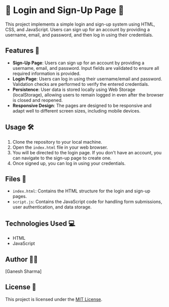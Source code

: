 # 🚀 Login and Sign-Up Page 📝

This project implements a simple login and sign-up system using HTML, CSS, and JavaScript. Users can sign up for an account by providing a username, email, and password, and then log in using their credentials.

## Features 🌟

- **Sign-Up Page**: Users can sign up for an account by providing a username, email, and password. Input fields are validated to ensure all required information is provided.
- **Login Page**: Users can log in using their username/email and password. Validation checks are performed to verify the entered credentials.
- **Persistence**: User data is stored locally using Web Storage (localStorage), allowing users to remain logged in even after the browser is closed and reopened.
- **Responsive Design**: The pages are designed to be responsive and adapt well to different screen sizes, including mobile devices.

## Usage 🛠️

1. Clone the repository to your local machine.
2. Open the `index.html` file in your web browser.
3. You will be directed to the login page. If you don't have an account, you can navigate to the sign-up page to create one.
4. Once signed up, you can log in using your credentials.

## Files 📁

- `index.html`: Contains the HTML structure for the login and sign-up pages.
- `script.js`: Contains the JavaScript code for handling form submissions, user authentication, and data storage.

## Technologies Used 💻

- HTML
- JavaScript

## Author 👩‍💻

[Ganesh Sharma]

## License 📜

This project is licensed under the [MIT License](LICENSE).
